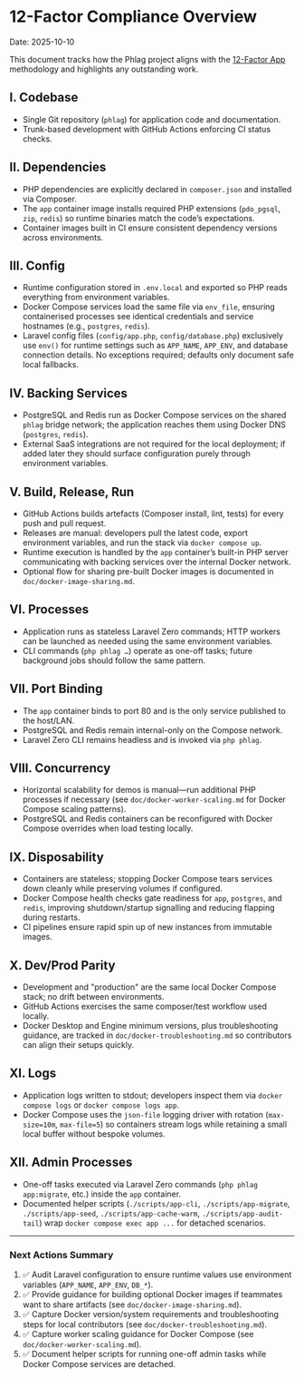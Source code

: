# 12-Factor Compliance Overview

Date: 2025-10-10

This document tracks how the Phlag project aligns with the [12-Factor App](https://12factor.net/) methodology and highlights any outstanding work.

## I. Codebase

-   Single Git repository (`phlag`) for application code and documentation.
-   Trunk-based development with GitHub Actions enforcing CI status checks.

## II. Dependencies

-   PHP dependencies are explicitly declared in `composer.json` and installed via Composer.
-   The `app` container image installs required PHP extensions (`pdo_pgsql`, `zip`, `redis`) so runtime binaries match the code’s expectations.
-   Container images built in CI ensure consistent dependency versions across environments.

## III. Config

-   Runtime configuration stored in `.env.local` and exported so PHP reads everything from environment variables.
-   Docker Compose services load the same file via `env_file`, ensuring containerised processes see identical credentials and service hostnames (e.g., `postgres`, `redis`).
-   Laravel config files (`config/app.php`, `config/database.php`) exclusively use `env()` for runtime settings such as `APP_NAME`, `APP_ENV`, and database connection details. No exceptions required; defaults only document safe local fallbacks.

## IV. Backing Services

-   PostgreSQL and Redis run as Docker Compose services on the shared `phlag` bridge network; the application reaches them using Docker DNS (`postgres`, `redis`).
-   External SaaS integrations are not required for the local deployment; if added later they should surface configuration purely through environment variables.

## V. Build, Release, Run

-   GitHub Actions builds artefacts (Composer install, lint, tests) for every push and pull request.
-   Releases are manual: developers pull the latest code, export environment variables, and run the stack via `docker compose up`.
-   Runtime execution is handled by the `app` container’s built-in PHP server communicating with backing services over the internal Docker network.
-   Optional flow for sharing pre-built Docker images is documented in `doc/docker-image-sharing.md`.

## VI. Processes

-   Application runs as stateless Laravel Zero commands; HTTP workers can be launched as needed using the same environment variables.
-   CLI commands (`php phlag …`) operate as one-off tasks; future background jobs should follow the same pattern.

## VII. Port Binding

-   The `app` container binds to port 80 and is the only service published to the host/LAN.
-   PostgreSQL and Redis remain internal-only on the Compose network.
-   Laravel Zero CLI remains headless and is invoked via `php phlag`.

## VIII. Concurrency

-   Horizontal scalability for demos is manual—run additional PHP processes if necessary (see `doc/docker-worker-scaling.md` for Docker Compose scaling patterns).
-   PostgreSQL and Redis containers can be reconfigured with Docker Compose overrides when load testing locally.

## IX. Disposability

-   Containers are stateless; stopping Docker Compose tears services down cleanly while preserving volumes if configured.
-   Docker Compose health checks gate readiness for `app`, `postgres`, and `redis`, improving shutdown/startup signalling and reducing flapping during restarts.
-   CI pipelines ensure rapid spin up of new instances from immutable images.

## X. Dev/Prod Parity

-   Development and "production" are the same local Docker Compose stack; no drift between environments.
-   GitHub Actions exercises the same composer/test workflow used locally.
-   Docker Desktop and Engine minimum versions, plus troubleshooting guidance, are tracked in `doc/docker-troubleshooting.md` so contributors can align their setups quickly.

## XI. Logs

-   Application logs written to stdout; developers inspect them via `docker compose logs` or `docker compose logs app`.
-   Docker Compose uses the `json-file` logging driver with rotation (`max-size=10m`, `max-file=5`) so containers stream logs while retaining a small local buffer without bespoke volumes.

## XII. Admin Processes

-   One-off tasks executed via Laravel Zero commands (`php phlag app:migrate`, etc.) inside the `app` container.
-   Documented helper scripts (`./scripts/app-cli`, `./scripts/app-migrate`, `./scripts/app-seed`, `./scripts/app-cache-warm`, `./scripts/app-audit-tail`) wrap `docker compose exec app ...`
    for detached scenarios.

---

### Next Actions Summary

1. ✅ Audit Laravel configuration to ensure runtime values use environment variables (`APP_NAME`, `APP_ENV`, `DB_*`).
2. ✅ Provide guidance for building optional Docker images if teammates want to share artifacts (see `doc/docker-image-sharing.md`).
3. ✅ Capture Docker version/system requirements and troubleshooting steps for local contributors (see `doc/docker-troubleshooting.md`).
4. ✅ Capture worker scaling guidance for Docker Compose (see `doc/docker-worker-scaling.md`).
5. ✅ Document helper scripts for running one-off admin tasks while Docker Compose services are detached.
